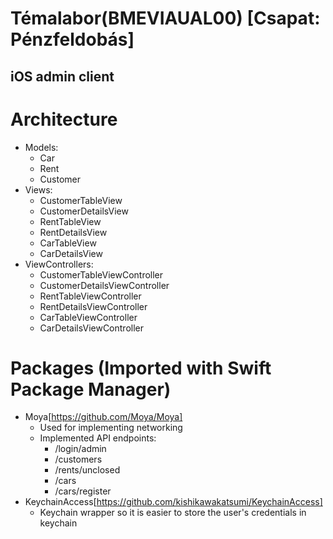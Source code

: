 # Témalabor(BMEVIAUAL00) [Csapat: Pénzfeldobás]
## iOS admin client

# Architecture

- Models:
  - Car
  - Rent
  - Customer
- Views:
  - CustomerTableView
  - CustomerDetailsView
  - RentTableView
  - RentDetailsView
  - CarTableView
  - CarDetailsView
- ViewControllers:
  - CustomerTableViewController
  - CustomerDetailsViewController
  - RentTableViewController
  - RentDetailsViewController
  - CarTableViewController
  - CarDetailsViewController


# Packages (Imported with Swift Package Manager)
- Moya[https://github.com/Moya/Moya]
  - Used for implementing networking
  - Implemented API endpoints:
    - /login/admin
    - /customers
    - /rents/unclosed
    - /cars
    - /cars/register
- KeychainAccess[https://github.com/kishikawakatsumi/KeychainAccess]
  - Keychain wrapper so it is easier to store the user's credentials in keychain
